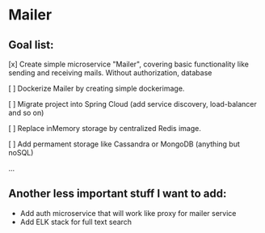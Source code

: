 # Mailer

## Goal list:

[x] Create simple microservice "Mailer", covering basic functionality like sending and receiving mails. Without authorization, database

[ ] Dockerize Mailer by creating simple dockerimage.

[ ] Migrate project into Spring Cloud (add service discovery, load-balancer and so on)

[ ] Replace inMemory storage by centralized Redis image.

[ ] Add permament storage like Cassandra or MongoDB (anything but noSQL)

...

## Another less important stuff I want to add:
- Add auth microservice that will work like proxy for mailer service
- Add ELK stack for full text search